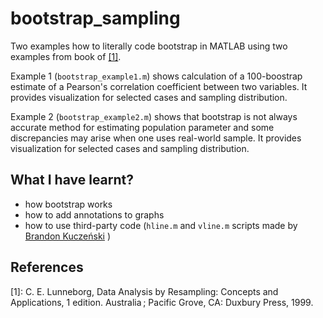 # bootstrap_sampling

Two examples how to literally code bootstrap in MATLAB using two examples from book of [\[1\]](https://www.amazon.com/Data-Analysis-Resampling-Concepts-Applications/dp/0534221106). 

Example 1 (`bootstrap_example1.m`) shows calculation of a 100-boostrap estimate of a Pearson's correlation coefficient between two variables. It provides visualization for selected cases and sampling distribution.

Example 2 (`bootstrap_example2.m`) shows that bootstrap is not always accurate method for estimating population parameter and some discrepancies may arise when one uses real-world sample. It provides visualization for selected cases and sampling distribution.


## What I have learnt?
* how bootstrap works
* how to add annotations to graphs
* how to use third-party code (`hline.m` and `vline.m` scripts made by [Brandon Kuczeński](https://www.mathworks.com/matlabcentral/fileexchange/1039-hline-and-vline) )


## References

[1]: C. E. Lunneborg, Data Analysis by Resampling: Concepts and Applications, 1 edition. Australia ; Pacific Grove, CA: Duxbury Press, 1999.
